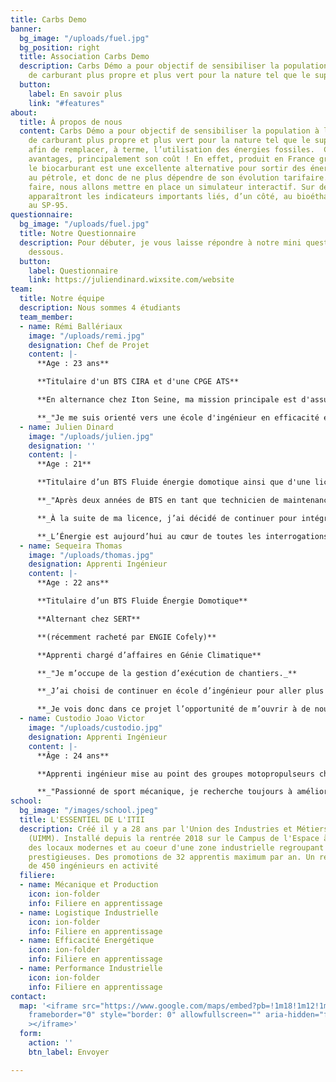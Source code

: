 ```yaml
---
title: Carbs Demo
banner:
  bg_image: "/uploads/fuel.jpg"
  bg_position: right
  title: Association Carbs Demo
  description: Carbs Démo a pour objectif de sensibiliser la population à l’utilisation
    de carburant plus propre et plus vert pour la nature tel que le superéthanol E85
  button:
    label: En savoir plus
    link: "#features"
about:
  title: À propos de nous
  content: Carbs Démo a pour objectif de sensibiliser la population à l’utilisation
    de carburant plus propre et plus vert pour la nature tel que le superéthanol E85
    afin de remplacer, à terme, l’utilisation des énergies fossiles. ​ Cela a de nombreux
    avantages, principalement son coût ! En effet, produit en France grâce à l'agriculture,
    le biocarburant est une excellente alternative pour sortir des énergies liées
    au pétrole, et donc de ne plus dépendre de son évolution tarifaire. ​ Pour ce
    faire, nous allons mettre en place un simulateur interactif. Sur deux écrans distincts
    apparaîtront les indicateurs importants liés, d’un côté, au bioéthanol, de l’autre
    au SP-95.
questionnaire:
  bg_image: "/uploads/fuel.jpg"
  title: Notre Questionnaire
  description: Pour débuter, je vous laisse répondre à notre mini questionnaire ci
    dessous.
  button:
    label: Questionnaire
    link: https://juliendinard.wixsite.com/website
team:
  title: Notre équipe
  description: Nous sommes 4 étudiants
  team_member:
  - name: Rémi Ballériaux
    image: "/uploads/remi.jpg"
    designation: Chef de Projet
    content: |-
      **Age : 23 ans**

      **Titulaire d'un BTS CIRA et d'une CPGE ATS**

      **En alternance chez Iton Seine, ma mission principale est d'assurer la certification ISO 50001 version 2018.**

      **_"Je me suis orienté vers une école d'ingénieur en efficacité énergétique car j'ai toujours été intéressé par l'énergie et l'impact de l'activité humaine sur notre environnement. Je cherche donc à contribuer à la mise en oeuvre de bâtiments BEPOS (autonome énergétiquement parlant) répondant à la future norme RT20."_**
  - name: Julien Dinard
    image: "/uploads/julien.jpg"
    designation: ''
    content: |-
      **Age : 21**

      **Titulaire d’un BTS Fluide énergie domotique ainsi que d'une licence universitaire Sciences de l’Ingénieur parcours Énergie et Développement Durable. Cela fait maintenant 3 ans que j'ai intégré l’entreprise ENGIE Cofely. Ma mission première est d’assurer un suivi technique et énergétique sur près de 3000 installations en Île-de-France.**

      **_"Après deux années de BTS en tant que technicien de maintenance CVC durant lequel j’ai appris la technique, je me suis orienté sur une licence pour intégrer le service Énergétique d'Engie._**

      **_À la suite de ma licence, j’ai décidé de continuer pour intégrer l’ITII dans la formation Ingénieur Efficacité Énergétique._**

      **_L’Énergie est aujourd’hui au cœur de toutes les interrogations politiques, financières et administratives."_**
  - name: Sequeira Thomas
    image: "/uploads/thomas.jpg"
    designation: Apprenti Ingénieur
    content: |-
      **Age : 22 ans**

      **Titulaire d’un BTS Fluide Énergie Domotique**

      **Alternant chez SERT**

      **(récemment racheté par ENGIE Cofely)**

      **Apprenti chargé d’affaires en Génie Climatique**

      **_"Je m’occupe de la gestion d’exécution de chantiers._**

      **_J’ai choisi de continuer en école d’ingénieur pour aller plus loin dans mon domaine d’activité._**

      **_Je vois donc dans ce projet l’opportunité de m’ouvrir à de nouvelles compétences."_**
  - name: Custodio Joao Victor
    image: "/uploads/custodio.jpg"
    designation: Apprenti Ingénieur
    content: |-
      **Âge : 24 ans**

      **Apprenti ingénieur mise au point des groupes motopropulseurs chez PSA Groupe et titulaire d’un BTS en moteurs à combustion interne avec plus de 2 ans d’expérience professionnelle dans le domaine.**

      **_"Passionné de sport mécanique, je recherche toujours à améliorer mes performances et être le plus efficace possible pour relever les défis."_**
school:
  bg_image: "/images/school.jpeg"
  title: L'ESSENTIEL DE L'ITII
  description: Créé il y a 28 ans par l'Union des Industries et Métiers de la Métallurgie
    (UIMM). Installé depuis la rentrée 2018 sur le Campus de l'Espace à Vernon dans
    des locaux modernes et au coeur d'une zone industrielle regroupant des entreprises
    prestigieuses. Des promotions de 32 apprentis maximum par an. Un réseau de plus
    de 450 ingénieurs en activité
  filiere:
  - name: Mécanique et Production
    icon: ion-folder
    info: Filiere en apprentissage
  - name: Logistique Industrielle
    icon: ion-folder
    info: Filiere en apprentissage
  - name: Efficacité Energétique
    icon: ion-folder
    info: Filiere en apprentissage
  - name: Performance Industrielle
    icon: ion-folder
    info: Filiere en apprentissage
contact:
  map: '<iframe src="https://www.google.com/maps/embed?pb=!1m18!1m12!1m3!1d2612.341670368149!2d1.4922691156829022!3d49.099149279311824!2m3!1f0!2f0!3f0!3m2!1i1024!2i768!4f13.1!3m3!1m2!1s0x47e6c95bd9f52f49%3A0x944a4ed6ba61e11c!2s24%20Route%20de%20Magny%2C%2027200%20Vernon!5e0!3m2!1sfr!2sfr!4v1610118150659!5m2!1sfr!2sfr"
    frameborder="0" style="border: 0" allowfullscreen="" aria-hidden="false" tabindex="0"
    ></iframe>'
  form:
    action: ''
    btn_label: Envoyer

---
```


